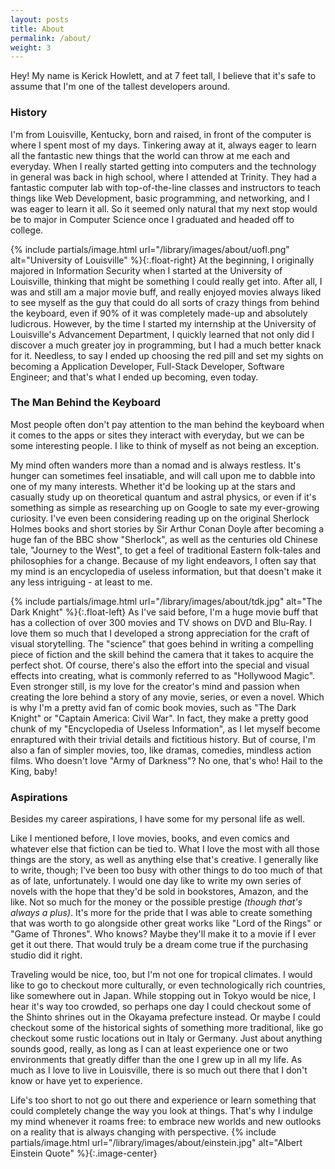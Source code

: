 ```yaml
---
layout: posts
title: About
permalink: /about/
weight: 3
---
```

Hey! My name is Kerick Howlett, and at 7 feet tall, I believe that it's safe to assume that I'm one of the tallest developers around.

### History

I'm from Louisville, Kentucky, born and raised, in front of the computer is where I spent most of my days. Tinkering away at it, always eager to learn all the fantastic new things that the world can throw at me each and everyday. When I really started getting into computers and the technology in general was back in high school, where I attended at Trinity. They had a fantastic computer lab with top-of-the-line classes and instructors to teach things like Web Development, basic programming, and networking, and I was eager to learn it all. So it seemed only natural that my next stop would be to major in Computer Science once I graduated and headed off to college.

{% include partials/image.html url="/library/images/about/uofl.png" alt="University of Louisville" %}{:.float-right}
At the beginning, I originally majored in Information Security when I started at the University of Louisville, thinking that might be something I could really get into. After all, I was and still am a major movie buff, and really enjoyed movies always liked to see myself as the guy that could do all sorts of crazy things from behind the keyboard, even if 90% of it was completely made-up and absolutely ludicrous. However, by the time I started my internship at the University of Louisville's Advancement Department, I quickly learned that not only did I discover a much greater joy in programming, but I had a much better knack for it. Needless, to say I ended up choosing the red pill and set my sights on becoming a Application Developer, Full-Stack Developer, Software Engineer; and that's what I ended up becoming, even today.

### The Man Behind the Keyboard

Most people often don't pay attention to the man behind the keyboard when it comes to the apps or sites they interact with everyday, but we can be some interesting people. I like to think of myself as not being an exception.

My mind often wanders more than a nomad and is always restless. It's hunger can sometimes feel insatiable, and will call upon me to dabble into one of my many interests. Whether it'd be looking up at the stars and casually study up on theoretical quantum and astral physics, or even if it's something as simple as researching up on Google to sate my ever-growing curiosity. I've even been considering reading up on the original Sherlock Holmes books and short stories by Sir Arthur Conan Doyle after becoming a huge fan of the BBC show "Sherlock", as well as the centuries old Chinese tale, "Journey to the West", to get a feel of traditional Eastern folk-tales and philosophies for a change. Because of my light endeavors, I often say that my mind is an encyclopedia of useless information, but that doesn't make it any less intriguing - at least to me.

{% include partials/image.html url="/library/images/about/tdk.jpg" alt="The Dark Knight" %}{:.float-left}
As I've said before, I'm a huge movie buff that has a collection of over 300 movies and TV shows on DVD and Blu-Ray. I love them so much that I developed a strong appreciation for the craft of visual storytelling. The "science" that goes behind in writing a compelling piece of fiction and the skill behind the camera that it takes to acquire the perfect shot. Of course, there's also the effort into the special and visual effects into creating, what is commonly referred to as "Hollywood Magic". Even stronger still, is my love for the creator's mind and passion when creating the lore behind a story of any movie, series, or even a novel. Which is why I'm a pretty avid fan of comic book movies, such as "The Dark Knight" or "Captain America: Civil War". In fact, they make a pretty good chunk of my "Encyclopedia of Useless Information", as I let myself become enraptured with their trivial details and fictitious history. But of course, I'm also a fan of simpler movies, too, like dramas, comedies, mindless action films. Who doesn't love "Army of Darkness"? No one, that's who! Hail to the King, baby!

### Aspirations

Besides my career aspirations, I have some for my personal life as well.

Like I mentioned before, I love movies, books, and even comics and whatever else that fiction can be tied to. What I love the most with all those things are the story, as well as anything else that's creative. I generally like to write, though; I've been too busy with other things to do too much of that as of late, unfortunately. I would one day like to write my own series of novels with the hope that they'd be sold in bookstores, Amazon, and the like. Not so much for the money or the possible prestige *(though that's always a plus)*. It's more for the pride that I was able to create something that was worth to go alongside other great works like "Lord of the Rings" or "Game of Thrones". Who knows? Maybe they'll make it to a movie if I ever get it out there. That would truly be a dream come true if the purchasing studio did it right.

Traveling would be nice, too, but I'm not one for tropical climates. I would like to go to checkout more culturally, or even technologically rich countries, like somewhere out in Japan. While stopping out in Tokyo would be nice, I hear it's way too crowded, so perhaps one day I could checkout some of the Shinto shrines out in the Okayama prefecture instead. Or maybe I could checkout some of the historical sights of something more traditional, like go checkout some rustic locations out in Italy or Germany. Just about anything sounds good, really, as long as I can at least experience one or two environments that greatly differ than the one I grew up in all my life. As much as I love to live in Louisville, there is so much out there that I don't know or have yet to experience.

Life's too short to not go out there and experience or learn something that could completely change the way you look at things. That's why I indulge my mind whenever it roams free: to embrace new worlds and new outlooks on a reality that is always changing with perspective.
{% include partials/image.html url="/library/images/about/einstein.jpg" alt="Albert Einstein Quote" %}{:.image-center}
